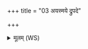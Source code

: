+++
title = "03 अयस्मये द्रुपदे"

+++
<details><summary>मूलम् (WS)</summary>

अयस्मये द्रुपदे बेधिषे यदभिहितो मृत्युभिर्ये सहस्रम् ।  
यमो मह्यं पुनरित् त्वां ददाति तस्मै देवाय हविषा विधेम ॥ ३ ॥
</details>